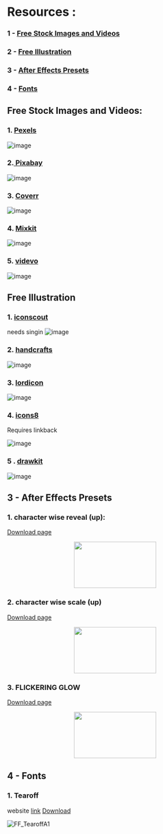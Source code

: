 # Resources :
### 1 - [Free Stock Images and Videos](https://github.com/p11100/p11100-VideoResources#free-stock-images-anf-videos)
### 2 - [Free Illustration](https://github.com/p11100/p11100-VideoResources#free-illustration)
### 3 - [After Effects Presets](https://github.com/p11100/p11100-VideoResources#1-character-wise-reveal-up)
### 4 - [Fonts](https://github.com/p11100/p11100-VideoResources#4---fonts-1)



## Free Stock Images and Videos:


### 1. [Pexels](https://www.pexels.com/ )

![image](https://github.com/p11100/p11100-VideoResources/assets/150163853/046a7e42-9902-4cc1-8f15-0bed8e7dc8ad)

### 2.[ Pixabay](https://pixabay.com/)

![image](https://github.com/p11100/p11100-VideoResources/assets/150163853/7b9648eb-f3d2-4f69-be87-0bb7b053ea80)


### 3. [Coverr](https://coverr.co/)

![image](https://github.com/p11100/p11100-VideoResources/assets/150163853/83f0d0af-133c-44d3-b642-5706696e595d)


### 4. [Mixkit](https://mixkit.co/)


![image](https://github.com/p11100/p11100-VideoResources/assets/150163853/ad93deb4-6d8c-4ee4-9061-ea295ce03746)

### 5. [videvo](https://www.videvo.net/#rs=videvo-logo)

![image](https://github.com/p11100/p11100-VideoResources/assets/150163853/611143e9-fd03-47f6-b752-73aaa5c2e43b)




## Free Illustration


### 1. [iconscout](https://iconscout.com/free-icons)

needs singin
![image](https://github.com/p11100/p11100-VideoResources/assets/150163853/5542a77e-8752-41f6-ac75-80dc096f4755)


### 2. [handcrafts](https://handcrafts.undraw.co/)

![image](https://github.com/p11100/p11100-VideoResources/assets/150163853/7924f6a1-72f1-46eb-8681-cf7bd17cb8f3)


### 3. [lordicon](https://lordicon.com/)

   ![image](https://github.com/p11100/p11100-VideoResources/assets/150163853/99487d62-3675-4c86-a1ea-233b22cc3b93)

### 4. [icons8](https://icons8.com/icons)
Requires linkback

![image](https://github.com/p11100/p11100-VideoResources/assets/150163853/c02803e6-48af-45c4-a866-c70b955ec164)



### 5 . [drawkit](https://www.drawkit.com/illustration-types/all)

![image](https://github.com/p11100/p11100-VideoResources/assets/150163853/3c895513-6430-4d69-9f6e-703a3084a823)




## 3 - After Effects Presets 



### 1. character wise reveal (up):
   [Download page](/presets/character%20wise%20reveal%20(up).ffx)


<p align="center">
  <img width="192" height="108" src="https://github.com/p11100/p11100-VideoResources/assets/150163853/2180a677-faef-4ae8-94dd-637751f4d177">
</p>


### 2. character wise scale (up)
[Download page](/presets/character%20wise%20scale(up).ffx)

<p align="center">
  <img width="192" height="108" src="https://github.com/p11100/p11100-VideoResources/assets/150163853/d0421799-921c-4429-8bd9-48ff99a22ae4">
</p>

### 3. FLICKERING GLOW
[Download page](/presets/FLICKERING%20GLOW.ffx)

<p align="center">
  <img width="192" height="108" src="https://github.com/p11100/p11100-VideoResources/assets/150163853/0542bc8a-ef5e-48a5-b8e9-c448249f6be6">
</p>


## 4 - Fonts

### 1. Tearoff
website [link](https://www.whatfontis.com/FF_Tearoff.font)
[Download](/Fonts/Tearoff.zip)

![FF_TearoffA1](https://github.com/p11100/p11100-VideoResources/assets/150163853/f8c9f7fc-384b-46a2-9f61-c91abb00ede5)
